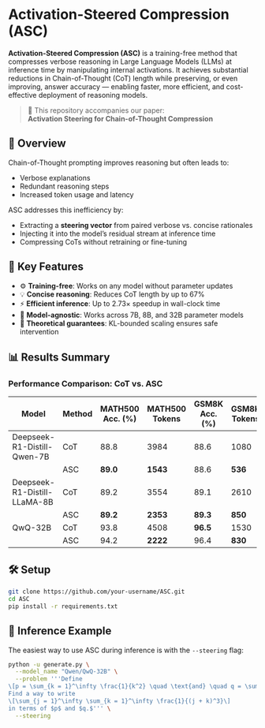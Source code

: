 # Activation-Steered Compression (ASC)

**Activation-Steered Compression (ASC)** is a training-free method that compresses verbose reasoning in Large Language Models (LLMs) at inference time by manipulating internal activations. It achieves substantial reductions in Chain-of-Thought (CoT) length while preserving, or even improving, answer accuracy — enabling faster, more efficient, and cost-effective deployment of reasoning models.

> 📄 This repository accompanies our paper:  
> **Activation Steering for Chain-of-Thought Compression**

## 🚀 Overview

Chain-of-Thought prompting improves reasoning but often leads to:
- Verbose explanations
- Redundant reasoning steps
- Increased token usage and latency

ASC addresses this inefficiency by:
- Extracting a **steering vector** from paired verbose vs. concise rationales
- Injecting it into the model’s residual stream at inference time
- Compressing CoTs without retraining or fine-tuning

## 🧠 Key Features

- ⚙️ **Training-free**: Works on any model without parameter updates
- 💡 **Concise reasoning**: Reduces CoT length by up to 67%
- ⚡ **Efficient inference**: Up to 2.73× speedup in wall-clock time
- 🧪 **Model-agnostic**: Works across 7B, 8B, and 32B parameter models
- 📐 **Theoretical guarantees**: KL-bounded scaling ensures safe intervention

## 📊 Results Summary

### Performance Comparison: CoT vs. ASC

| Model                          | Method | MATH500 Acc. (%) | MATH500 Tokens | GSM8K Acc. (%) | GSM8K Tokens |
|-------------------------------|--------|------------------|----------------|----------------|--------------|
| Deepseek-R1-Distill-Qwen-7B   | CoT    | 88.8             | 3984           | 88.6           | 1080         |
|                               | ASC    | **89.0**         | **1543**       | 88.6           | **536**      |
| Deepseek-R1-Distill-LLaMA-8B  | CoT    | 89.2             | 3554           | 89.1           | 2610         |
|                               | ASC    | **89.2**         | **2353**       | **89.3**       | **850**      |
| QwQ-32B                       | CoT    | 93.8             | 4508           | **96.5**       | 1530         |
|                               | ASC    | 94.2             | **2222**       | 96.4           | **830**      |


## 🛠️ Setup

```bash
git clone https://github.com/your-username/ASC.git
cd ASC
pip install -r requirements.txt
```

## 🧪 Inference Example

The easiest way to use ASC during inference is with the `--steering` flag:

```bash
python -u generate.py \
  --model_name "Qwen/QwQ-32B" \
  --problem '''Define
\[p = \sum_{k = 1}^\infty \frac{1}{k^2} \quad \text{and} \quad q = \sum_{k = 1}^\infty \frac{1}{k^3}.\]
Find a way to write
\[\sum_{j = 1}^\infty \sum_{k = 1}^\infty \frac{1}{(j + k)^3}\]
in terms of $p$ and $q.$''' \
  --steering
```


